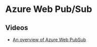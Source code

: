 # Azure Web Pub/Sub

## Videos
- [An overview of Azure Web PubSub](https://channel9.msdn.com/Shows/Azure-Friday/An-overview-of-Azure-Web-PubSub)